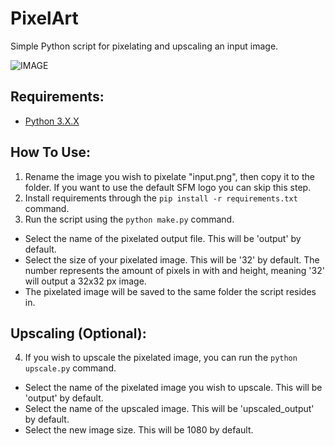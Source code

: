 # PixelArt
Simple Python script for pixelating and upscaling an input image.

![IMAGE](https://i.imgur.com/rw9xooS.jpeg)

## Requirements:
- [Python 3.X.X](https://www.python.org/downloads/)

## How To Use:
1) Rename the image you wish to pixelate "input.png", then copy it to the folder. If you want to use the default SFM logo you can skip this step.
2) Install requirements through the `pip install -r requirements.txt` command.
3) Run the script using the `python make.py` command. 
- Select the name of the pixelated output file. This will be 'output' by default.
- Select the size of your pixelated image. This will be '32' by default. The number represents the amount of pixels in with and height, meaning '32' will output a 32x32 px image.
- The pixelated image will be saved to the same folder the script resides in.

## Upscaling (Optional):
4) If you wish to upscale the pixelated image, you can run the `python upscale.py` command.
- Select the name of the pixelated image you wish to upscale. This will be 'output' by default.
- Select the name of the upscaled image. This will be 'upscaled_output' by default.
- Select the new image size. This will be 1080 by default.
